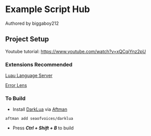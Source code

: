 # Example Script Hub

Authored by biggaboy212

## Project Setup

Youtube tutorial: https://www.youtube.com/watch?v=xQCqiYnz2pU

### Extensions Recommended

[Luau Language Server](https://marketplace.visualstudio.com/items?itemName=JohnnyMorganz.luau-lsp)

[Error Lens](https://marketplace.visualstudio.com/items?itemName=usernamehw.errorlens)

### To Build

- Install [DarkLua](https://github.com/seaofvoices/darklua/releases/latest) via [Aftman](https://github.com/LPGhatguy/aftman/releases)

```batch
aftman add seaofvoices/darklua
```

- Press ***Ctrl + Shift + B*** to build
